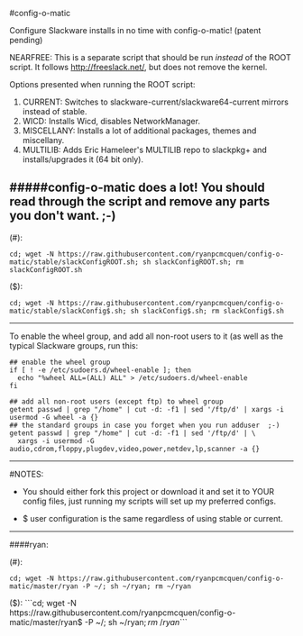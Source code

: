 #config-o-matic

Configure Slackware installs in no time with config-o-matic! (patent pending)

NEARFREE: This is a separate script that should be run *instead* of the ROOT script. It follows http://freeslack.net/, but does not remove the kernel.

Options presented when running the ROOT script:

1. CURRENT: Switches to slackware-current/slackware64-current mirrors instead of stable.
2. WICD: Installs Wicd, disables NetworkManager.
3. MISCELLANY: Installs a lot of additional packages, themes and miscellany.
4. MULTILIB: Adds Eric Hameleer's MULTILIB repo to slackpkg+ and installs/upgrades it (64 bit only).

#####config-o-matic does a lot! You should read through the script and remove any parts you don't want.  ;-)
---

(#):

```cd; wget -N https://raw.githubusercontent.com/ryanpcmcquen/config-o-matic/stable/slackConfigROOT.sh; sh slackConfigROOT.sh; rm slackConfigROOT.sh```

($):

```cd; wget -N https://raw.githubusercontent.com/ryanpcmcquen/config-o-matic/stable/slackConfig$.sh; sh slackConfig$.sh; rm slackConfig$.sh```

---
To enable the wheel group, and add all non-root users to it (as well as the typical Slackware groups, run this:

```
## enable the wheel group
if [ ! -e /etc/sudoers.d/wheel-enable ]; then
  echo "%wheel ALL=(ALL) ALL" > /etc/sudoers.d/wheel-enable
fi

## add all non-root users (except ftp) to wheel group
getent passwd | grep "/home" | cut -d: -f1 | sed '/ftp/d' | xargs -i usermod -G wheel -a {}
## the standard groups in case you forget when you run adduser  ;-)
getent passwd | grep "/home" | cut -d: -f1 | sed '/ftp/d' | \
  xargs -i usermod -G audio,cdrom,floppy,plugdev,video,power,netdev,lp,scanner -a {}
```
---

#NOTES:
 - You should either fork this project or download it and set it to YOUR config files, just running my scripts will set up my preferred configs.

 - $ user configuration is the same regardless of using stable or current.

---
####ryan:

(#):

```cd; wget -N https://raw.githubusercontent.com/ryanpcmcquen/config-o-matic/master/ryan -P ~/; sh ~/ryan; rm ~/ryan```

($):
```cd; wget -N https://raw.githubusercontent.com/ryanpcmcquen/config-o-matic/master/ryan$ -P ~/; sh ~/ryan$; rm ~/ryan$```

